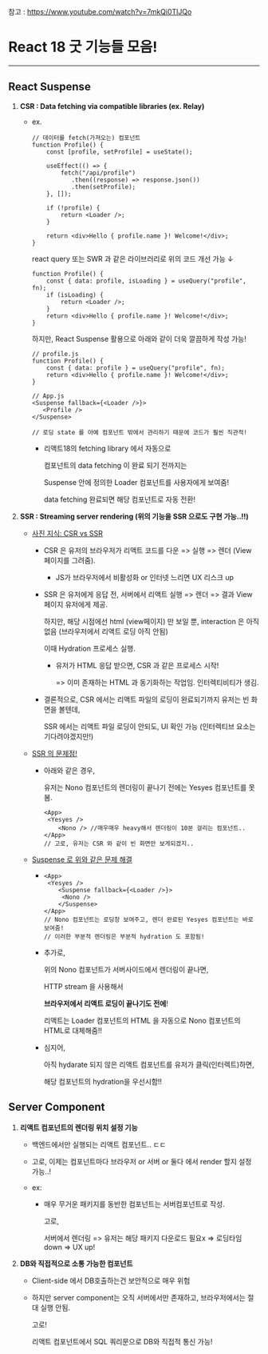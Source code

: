참고 : https://www.youtube.com/watch?v=7mkQi0TlJQo

# React 18 굿 기능들 모음!

<hr>

## React Suspense

1. **CSR : Data fetching via compatible libraries (ex. Relay)**

   - ex.

     ```react
     // 데이터를 fetch(가져오는) 컴포넌트
     function Profile() {
         const [profile, setProfile] = useState();
         
         useEffect(() => {
             fetch("/api/profile")
             	.then((response) => response.json())
             	.then(setProfile);
         }, []);
         
         if (!profile) {
             return <Loader />;
         }
         
         return <div>Hello { profile.name }! Welcome!</div>;
     }
     ```

     react query 또는 SWR 과 같은 라이브러리로 위의 코드 개선 가능 ↓ 

     ```react
     function Profile() {
         const { data: profile, isLoading } = useQuery("profile", fn);
         if (isLoading) {
             return <Loader />;
         }
         return <div>Hello { profile.name }! Welcome!</div>;
     }
     ```

     하지만, React Suspense 활용으로 아래와 같이 더욱 깔끔하게 작성 가능!

     ```react
     // profile.js
     function Profile() {
         const { data: profile } = useQuery("profile", fn);
         return <div>Hello { profile.name }! Welcome!</div>;
     }
     
     // App.js
     <Suspense fallback={<Loader />}>
     	<Profile />
     </Suspense>
     
     // 로딩 state 를 아예 컴포넌트 밖에서 관리하기 때문에 코드가 훨씬 직관적!
     ```

     - 리액트18의 fetching library 에서 자동으로 

       컴포넌트의 data fetching 이 완료 되기 전까지는

       Suspense 안에 정의한 Loader 컴포넌트를 사용자에게 보여줌!

       data fetching 완료되면 해당 컴포넌트로 자동 전환!

       

2. **SSR : Streaming server rendering (위의 기능을 SSR 으로도 구현 가능..!!)**

   - <u>사진 지식: CSR vs SSR</u>

     - CSR 은 유저의 브라우저가 리액트 코드를 다운 => 실행 => 렌더 (View 페이지를 그려줌).
       - JS가 브라우저에서 비활성화 or 인터넷 느리면 UX 리스크 up

     - SSR 은 유저에게 응답 전, 서버에서 리액트 실행 => 렌더 => 결과 View 페이지 유저에게 제공.

       하지만, 해당 시점에선 html (view페이지) 만 보일 뿐, interaction 은 아직 없음 (브라우저에서 리액트 로딩 아직 안됨)

       이때 Hydration 프로세스 실행.

       - 유저가 HTML 응답 받으면, CSR 과 같은 프로세스 시작!

         => 이미 존재하는 HTML 과 동기화하는 작업임. 인터렉티비티가 생김.

     - 결론적으로, CSR 에서는 리액트 파일의 로딩이 완료되기까지 유저는 빈 화면을 볼텐데,

       SSR 에서는 리액트 파일 로딩이 안되도, UI 확인 가능 (인터렉티브 요소는 기다려야겠지만!)

   - <u>SSR 의 문제점!</u>

     - 아래와 같은 경우, 

       유저는 Nono 컴포넌트의 렌더링이 끝나기 전에는 Yesyes 컴포넌트를 못봄.

       ```react
       <App>
       	<Yesyes />
           <Nono />	//매우매우 heavy해서 렌더링이 10분 걸리는 컴포넌트..
       </App>
       // 고로, 유저는 CSR 와 같이 빈 화면만 보게되겠지..
       ```

   - <u>Suspense 로 위와 같은 문제 해결</u>

     - ```react
       <App>
       	<Yesyes />
           <Suspense fallback={<Loader />}>
           	<Nono />
           </Suspense>
       </App>
       // Nono 컴포넌트는 로딩창 보여주고, 렌더 완료된 Yesyes 컴포넌트는 바로 보여줌!
       // 이러한 부분적 렌더링은 부분적 hydration 도 포함됨!
       ```

     - 추가로, 

       위의 Nono 컴포넌트가 서버사이드에서 렌더링이 끝나면,

       HTTP stream 을 사용해서

       **브라우저에서 리액트 로딩이 끝나기도 전에**!

       리액트는 Loader 컴포넌트의 HTML 을 자동으로 Nono 컴포넌트의 HTML로 대체해줌!!

     - 심지어,

       아직 hydarate 되지 않은 리액트 컴포넌트를 유저가 클릭(인터렉트)하면,

       해당 컴포넌트의 hydration을 우선시함!!



## Server Component

1. **리액트 컴포넌트의 렌더링 위치 설정 기능**

   - 백엔드에서만 실행되는 리액트 컴포넌트.. ㄷㄷ

   - 고로, 이제는 컴포넌트마다 브라우저 or 서버 or 둘다 에서 render 할지 설정 가능..!

   - ex:

     - 매우 무거운 패키지를 동반한 컴포넌트는 서버컴포넌트로 작성.

       고로, 

       서버에서 렌더링 => 유저는 해당 패키지 다운로드 필요x => 로딩타임 down => UX up!

2. **DB와 직접적으로 소통 가능한 컴포넌트**

   - Client-side 에서 DB호출하는건 보안적으로 매우 위험

   - 하지만 server component는 오직 서버에서만 존재하고, 브라우저에서는 절대 실행 안됨.

     고로!

     리액트 컴포넌트에서 SQL 쿼리문으로 DB와 직접적 통신 가능!